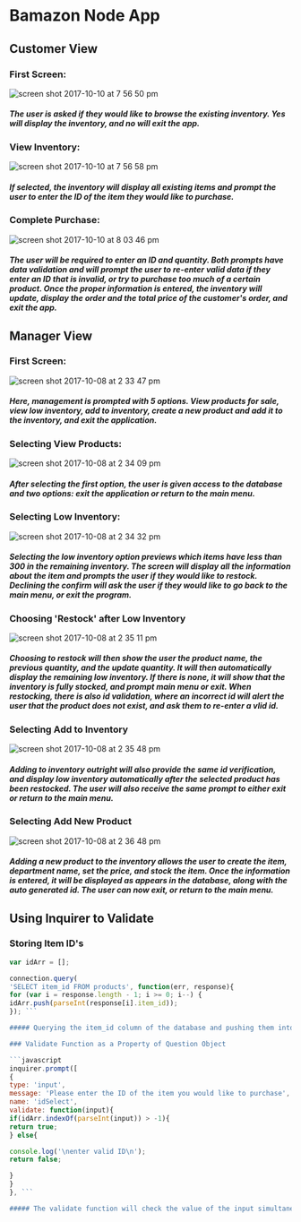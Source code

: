 # Bamazon Node App

## Customer View

### First Screen:
![screen shot 2017-10-10 at 7 56 50 pm](https://user-images.githubusercontent.com/28717260/31416316-3ffd44e6-adf6-11e7-85d6-92d6bbadbbf9.png)

##### The user is asked if they would like to browse the existing inventory. Yes will display the inventory, and no will exit the app.

### View Inventory:
![screen shot 2017-10-10 at 7 56 58 pm](https://user-images.githubusercontent.com/28717260/31416319-40bd13b6-adf6-11e7-8989-4cde2075d1a7.png)
##### If selected, the inventory will display all existing items and prompt the user to enter the ID of the item they would like to purchase.

### Complete Purchase:
![screen shot 2017-10-10 at 8 03 46 pm](https://user-images.githubusercontent.com/28717260/31416320-41c2231e-adf6-11e7-93dd-837b70981ea2.png)
##### The user will be required to enter an ID and quantity. Both prompts have data validation and will prompt the user to re-enter valid data if they enter an ID that is invalid, or try to purchase too much of a certain product. Once the proper information is entered, the inventory will update, display the order and the total price of the customer's order, and exit the app.


## Manager View


### First Screen:
![screen shot 2017-10-08 at 2 33 47 pm](https://user-images.githubusercontent.com/28717260/31320209-3d33a28a-ac36-11e7-9d25-8fe3927ba19b.png)
##### Here, management is prompted with 5 options. View products for sale, view low inventory, add to inventory, create a new product and add it to the inventory, and exit the application.

### Selecting View Products:
![screen shot 2017-10-08 at 2 34 09 pm](https://user-images.githubusercontent.com/28717260/31320211-3d34e834-ac36-11e7-9da4-9bac76caed34.png)
##### After selecting the first option, the user is given access to the database and two options: exit the application or return to the main menu.

### Selecting Low Inventory:
![screen shot 2017-10-08 at 2 34 32 pm](https://user-images.githubusercontent.com/28717260/31320213-3d36fa98-ac36-11e7-9984-0e8458b5ef2a.png)
##### Selecting the low inventory option previews which items have less than 300 in the remaining inventory. The screen will display all the information about the item and prompts the user if they would like to restock. Declining the confirm will ask the user if they would like to go back to the main menu, or exit the program.

### Choosing 'Restock' after Low Inventory
![screen shot 2017-10-08 at 2 35 11 pm](https://user-images.githubusercontent.com/28717260/31320210-3d33dfb6-ac36-11e7-9d56-c3be87095b34.png)
##### Choosing to restock will then show the user the product name, the previous quantity, and the update quantity. It will then automatically display the remaining low inventory. If there is none, it will show that the inventory is fully stocked, and prompt main menu or exit. When restocking, there is also id validation, where an incorrect id will alert the user that the product does not exist, and ask them to re-enter a vlid id.

### Selecting Add to Inventory
![screen shot 2017-10-08 at 2 35 48 pm](https://user-images.githubusercontent.com/28717260/31320212-3d35eef0-ac36-11e7-821e-0dad6acaea84.png)
##### Adding to inventory outright will also provide the same id verification, and display low inventory automatically after the selected product has been restocked. The user will also receive the same prompt to either exit or return to the main menu.

### Selecting Add New Product
![screen shot 2017-10-08 at 2 36 48 pm](https://user-images.githubusercontent.com/28717260/31320214-3d3a2eb6-ac36-11e7-9179-5e1312111494.png)
##### Adding a new product to the inventory allows the user to create the item, department name, set the price, and stock the item. Once the information is entered, it will be displayed as appears in the database, along with the auto generated id. The user can now exit, or return to the main menu.


## Using Inquirer to Validate

### Storing Item ID's


```javascript
var idArr = [];

connection.query(
'SELECT item_id FROM products', function(err, response){
for (var i = response.length - 1; i >= 0; i--) {
idArr.push(parseInt(response[i].item_id));
}); ```

##### Querying the item_id column of the database and pushing them into an array.

### Validate Function as a Property of Question Object

```javascript
inquirer.prompt([
{
type: 'input',
message: 'Please enter the ID of the item you would like to purchase',
name: 'idSelect',
validate: function(input){
if(idArr.indexOf(parseInt(input)) > -1){
return true;
} else{

console.log('\nenter valid ID\n');
return false;

}
}
}, ```

##### The validate function will check the value of the input simultaneously with the user answering the prompt. If it fails to meet the requirements it will ask the question again.

